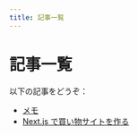 ```yaml
---
title: 記事一覧
---
```


# 記事一覧

以下の記事をどうぞ：

- [メモ](/posts/memo)
- [Next.js で買い物サイトを作る](/posts/hello-react)